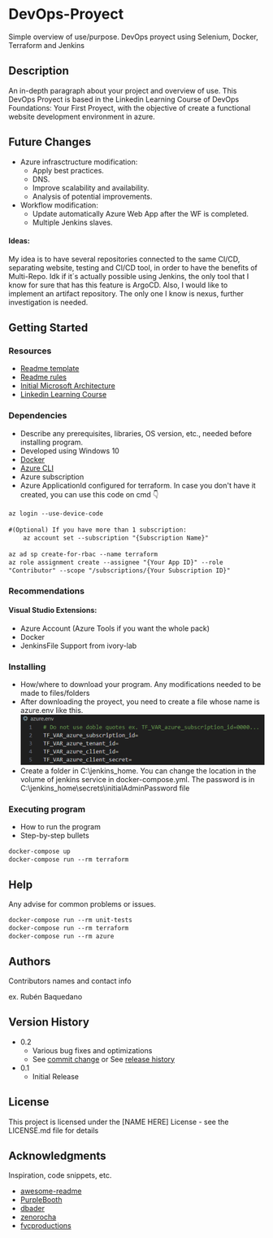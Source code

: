# DevOps-Proyect

Simple overview of use/purpose.
DevOps proyect using Selenium, Docker, Terraform and Jenkins

## Description

An in-depth paragraph about your project and overview of use.
This DevOps Proyect is based in the Linkedin Learning Course of DevOps Foundations: Your First Proyect, with the objective of create a functional website development environment in azure.


## Future Changes

* Azure infrasctructure modification:
    * Apply best practices.
    * DNS.
    * Improve scalability and availability.
    * Analysis of potential improvements.
* Workflow modification:
    * Update automatically Azure Web App after the WF is completed.
    * Multiple Jenkins slaves.

#### Ideas:
My idea is to have several repositories connected to the same CI/CD, separating website, testing and CI/CD tool, in order to have the benefits of Multi-Repo.
Idk if it´s actually possible using Jenkins, the only tool that I know for sure that has this feature is ArgoCD.
Also, I would like to implement an artifact repository. The only one I know is nexus, further investigation is needed.

## Getting Started

### Resources

* [Readme template](https://gist.github.com/DomPizzie/7a5ff55ffa9081f2de27c315f5018afc)
* [Readme rules](https://www.freecodecamp.org/news/how-to-write-a-good-readme-file/)
* [Initial Microsoft Architecture](https://learn.microsoft.com/es-es/azure/architecture/web-apps/idea/scalable-ecommerce-web-app)
* [Linkedin Learning Course](https://www.linkedin.com/learning/devops-foundations-your-first-project)

### Dependencies

* Describe any prerequisites, libraries, OS version, etc., needed before installing program.
* Developed using Windows 10
* [Docker](https://www.docker.com/products/docker-desktop/)
* [Azure CLI](https://learn.microsoft.com/es-es/cli/azure/install-azure-cli-windows?tabs=azure-cli)
* Azure subscription
* Azure ApplicationId configured for terraform. In case you don't have it created, you can use this code on cmd :point_down:

```
az login --use-device-code

#(Optional) If you have more than 1 subscription:
    az account set --subscription "{Subscription Name}"

az ad sp create-for-rbac --name terraform
az role assignment create --assignee "{Your App ID}" --role "Contributor" --scope "/subscriptions/{Your Subscription ID}"
```

### Recommendations
#### Visual Studio Extensions:
* Azure Account (Azure Tools if you want the whole pack)
* Docker
* JenkinsFile Support from ivory-lab



### Installing

* How/where to download your program. Any modifications needed to be made to files/folders
* After downloading the proyect, you need to create a file whose name is azure.env like this.
![Image Alt text](/images/azure.env.PNG)
* Create a folder in C:\jenkins_home. You can change the location in the volume of jenkins service in docker-compose.yml. The password is in C:\jenkins_home\secrets\initialAdminPassword file

### Executing program

* How to run the program
* Step-by-step bullets
```
docker-compose up
docker-compose run --rm terraform
```

## Help

Any advise for common problems or issues.
```
docker-compose run --rm unit-tests
docker-compose run --rm terraform
docker-compose run --rm azure
```

## Authors

Contributors names and contact info

ex. Rubén Baquedano


## Version History

* 0.2
    * Various bug fixes and optimizations
    * See [commit change]() or See [release history]()
* 0.1
    * Initial Release

## License

This project is licensed under the [NAME HERE] License - see the LICENSE.md file for details

## Acknowledgments

Inspiration, code snippets, etc.
* [awesome-readme](https://github.com/matiassingers/awesome-readme)
* [PurpleBooth](https://gist.github.com/PurpleBooth/109311bb0361f32d87a2)
* [dbader](https://github.com/dbader/readme-template)
* [zenorocha](https://gist.github.com/zenorocha/4526327)
* [fvcproductions](https://gist.github.com/fvcproductions/1bfc2d4aecb01a834b46)